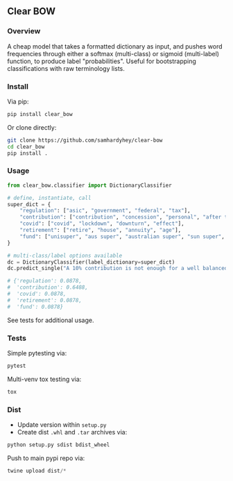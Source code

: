 ## Clear BOW
### Overview
A cheap model that takes a formatted dictionary as input, and pushes word frequencies through either a softmax (multi-class) or sigmoid (multi-label) function, to produce label "probabilities". Useful for bootstrapping classifications with raw terminology lists.

### Install
Via pip:
```sh
pip install clear_bow
```

Or clone directly:
```sh
git clone https://github.com/samhardyhey/clear-bow
cd clear_bow
pip install .
```

### Usage
```python
from clear_bow.classifier import DictionaryClassifier

# define, instantiate, call
super_dict = {
    "regulation": ["asic", "government", "federal", "tax"],
    "contribution": ["contribution", "concession", "personal", "after tax", "10%", "10.5%"],
    "covid": ["covid", "lockdown", "downturn", "effect"],
    "retirement": ["retire", "house", "annuity", "age"],
    "fund": ["unisuper", "aus super", "australian super", "sun super", "qsuper", "rest", "cbus"],
}

# multi-class/label options available
dc = DictionaryClassifier(label_dictionary=super_dict)
dc.predict_single("A 10% contribution is not enough for a well balanced super fund!")

# {'regulation': 0.0878,
#  'contribution': 0.6488,
#  'covid': 0.0878,
#  'retirement': 0.0878,
#  'fund': 0.0878}
```

See tests for additional usage.

### Tests
Simple pytesting via:
```sh
pytest
```

Multi-venv tox testing via:
```sh
tox
```

### Dist
- Update version within `setup.py`
- Create dist `.whl` and `.tar` archives via:
```py
python setup.py sdist bdist_wheel
```
Push to main pypi repo via:
```py
twine upload dist/*
```
